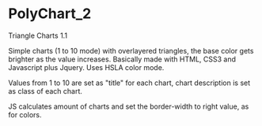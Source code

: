 PolyChart_2
===========

Triangle Charts 1.1

Simple charts (1 to 10 mode) with overlayered triangles, the base color gets brighter as the value increases.
Basically made with HTML, CSS3 and Javascript plus Jquery. Uses HSLA color mode. 

Values from 1 to 10 are set as "title" for each chart, chart description is set as class of each chart.

JS calculates amount of charts and set the border-width to right value, as for colors.

